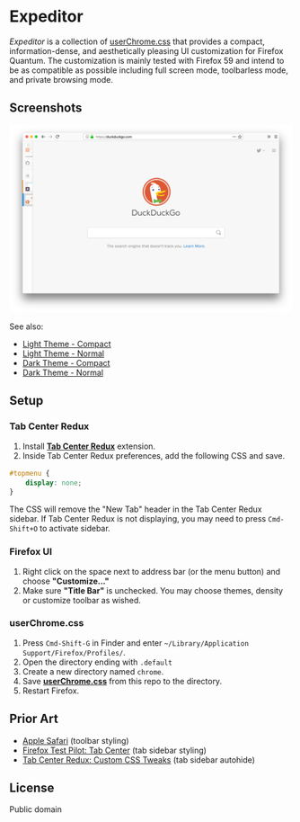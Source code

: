 Expeditor
=========

*Expeditor* is a collection of [userChrome.css](https://www.userchrome.org/) that provides a compact, information-dense, and aesthetically pleasing UI customization for Firefox Quantum. The customization is mainly tested with Firefox 59 and intend to be as compatible as possible including full screen mode, toolbarless mode, and private browsing mode.

## Screenshots

<img src="screenshots/light-compact.png" width="640">

See also:

* [Light Theme - Compact](screenshots/light-compact.png)
* [Light Theme - Normal](screenshots/light-normal.png)
* [Dark Theme - Compact](screenshots/dark-compact.png)
* [Dark Theme - Normal](screenshots/dark-normal.png)

## Setup

### Tab Center Redux

1. Install [**Tab Center Redux**](https://addons.mozilla.org/en-US/firefox/addon/tab-center-redux/) extension.
2. Inside Tab Center Redux preferences, add the following CSS and save.

```css
#topmenu {
    display: none;
}
```

The CSS will remove the "New Tab" header in the Tab Center Redux sidebar. If Tab Center Redux is not displaying, you may need to press `Cmd-Shift+O` to activate sidebar.

### Firefox UI

1. Right click on the space next to address bar (or the menu button) and choose **"Customize..."**
2. Make sure **"Title Bar"** is unchecked. You may choose themes, density or customize toolbar as wished.

### userChrome.css

1. Press `Cmd-Shift-G` in Finder and enter `~/Library/Application Support/Firefox/Profiles/`.
2. Open the directory ending with `.default`
3. Create a new directory named `chrome`.
4. Save [**userChrome.css**](userChrome.css) from this repo to the directory.
5. Restart Firefox.

## Prior Art

* [Apple Safari](https://www.apple.com/safari/) (toolbar styling)
* [Firefox Test Pilot: Tab Center](https://testpilot.firefox.com/experiments/tab-center) (tab sidebar styling)
* [Tab Center Redux: Custom CSS Tweaks](https://github.com/eoger/tabcenter-redux/wiki/Custom-CSS-tweaks) (tab sidebar autohide)

## License

Public domain